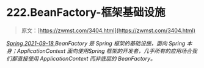 <!--yml
category: 未分类
date: 0001-01-01 00:00:00
-->

# 222.BeanFactory-框架基础设施

> 原文：[https://zwmst.com/3404.html](https://zwmst.com/3404.html)

   [ *Spring* ](https://zwmst.com/spring)*[ <time datetime="2021-09-18T14:35:21+08:00"> 2021-09-18 </time> ](https://zwmst.com/3404.html)  BeanFactory 是 Spring 框架的基础设施，面向 Spring 本身；ApplicationContext 面向使用Spring 框架的开发者，几乎所有的应用场合我们都直接使用 ApplicationContext 而非底层的 BeanFactory。*